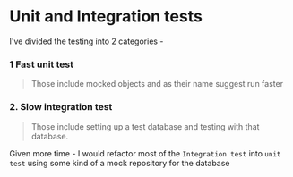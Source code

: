 # Unit and Integration tests

I've divided the testing into 2 categories - 
### 1 Fast unit test
> Those include mocked objects and as their name suggest run faster

### 2. Slow integration test
> Those include setting up a test database and testing with that database.

Given more time - I would refactor most of the `Integration test` into `unit test` using some kind of a mock repository for the database
